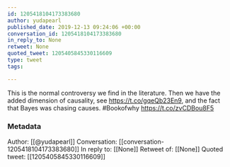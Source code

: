```yaml
---
id: 1205418104173383680
author: yudapearl
published_date: 2019-12-13 09:24:06 +00:00
conversation_id: 1205418104173383680
in_reply_to: None
retweet: None
quoted_tweet: 1205405845330116609
type: tweet
tags:

---
```


This is the normal controversy we find in the literature. Then we have the added dimension of causality, see  https://t.co/gqeQb23En9, and the fact that Bayes was chasing causes. #Bookofwhy https://t.co/zvCDBou8F5

### Metadata

Author: [[@yudapearl]]
Conversation: [[conversation-1205418104173383680]]
In reply to: [[None]]
Retweet of: [[None]]
Quoted tweet: [[1205405845330116609]]
